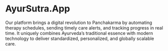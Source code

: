 # AyurSutra.App
Our platform brings a digital revolution to Panchakarma by automating therapy schedules, sending timely care alerts, and tracking progress in real time. It uniquely combines Ayurveda’s traditional essence with modern technology to deliver standardized, personalized, and globally scalable care.
